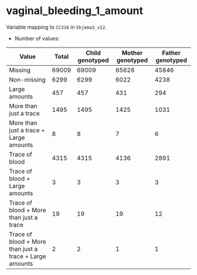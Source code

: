 # vaginal_bleeding_1_amount
Variable mapping to `CC316` in `Skjema3_v12`.
- Number of values:

| Value | Total | Child genotyped | Mother genotyped | Father genotyped |
| ----- | ----- | --------------- | ---------------- | ---------------- |
| Missing | 69009 | 69009 | 65628 | 45846 |
| Non-missing | 6299 | 6299 | 6022 | 4238 |
| Large amounts | 457 | 457 | 431 |294 |
| More than just a trace | 1495 | 1495 | 1425 |1031 |
| More than just a trace + Large amounts | 8 | 8 | 7 |6 |
| Trace of blood | 4315 | 4315 | 4136 |2891 |
| Trace of blood + Large amounts | 3 | 3 | 3 |3 |
| Trace of blood + More than just a trace | 19 | 19 | 19 |12 |
| Trace of blood + More than just a trace + Large amounts | 2 | 2 | 1 |1 |




